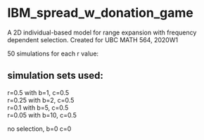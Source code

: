 # IBM_spread_w_donation_game
A 2D individual-based model for range expansion with frequency dependent selection. Created for UBC MATH 564, 2020W1 

50 simulations for each r value:
## simulation sets used:
r=0.5  with b=1, c=0.5  
r=0.25 with b=2, c=0.5  
r=0.1  with b=5, c=0.5  
r=0.05 with b=10, c=0.5  

no selection, b=0 c=0
